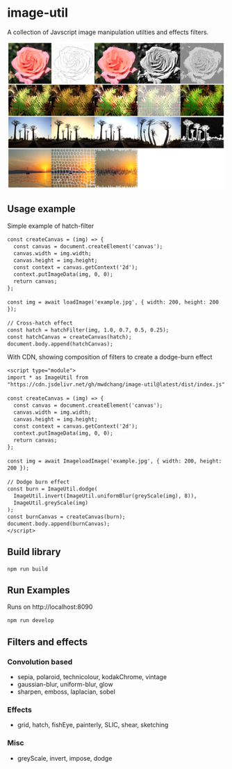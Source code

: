 # image-util
A collection of Javscript image manipulation utilties and effects filters.


![preview](preview.png)


## Usage example
Simple example of hatch-filter

```
const createCanvas = (img) => {
  const canvas = document.createElement('canvas');
  canvas.width = img.width;
  canvas.height = img.height;
  const context = canvas.getContext('2d');
  context.putImageData(img, 0, 0);
  return canvas;
};

const img = await loadImage('example.jpg', { width: 200, height: 200 });

// Cross-hatch effect
const hatch = hatchFilter(img, 1.0, 0.7, 0.5, 0.25);
const hatchCanvas = createCanvas(hatch);
document.body.append(hatchCanvas);
```

With CDN, showing composition of filters to create a dodge-burn effect

```
<script type="module">
import * as ImageUtil from "https://cdn.jsdelivr.net/gh/mwdchang/image-util@latest/dist/index.js"

const createCanvas = (img) => {
  const canvas = document.createElement('canvas');
  canvas.width = img.width;
  canvas.height = img.height;
  const context = canvas.getContext('2d');
  context.putImageData(img, 0, 0);
  return canvas;
};

const img = await ImageloadImage('example.jpg', { width: 200, height: 200 });

// Dodge burn effect
const burn = ImageUtil.dodge(
  ImageUtil.invert(ImageUtil.uniformBlur(greyScale(img), 8)),
  ImageUtil.greyScale(img)
);
const burnCanvas = createCanvas(burn);
document.body.append(burnCanvas);
</script>
```


## Build library
```
npm run build
```


## Run Examples
Runs on http://localhost:8090
```
npm run develop
```

## Filters and effects
### Convolution based
- sepia, polaroid, technicolour, kodakChrome, vintage
- gaussian-blur, uniform-blur, glow
- sharpen, emboss, laplacian, sobel

### Effects
- grid, hatch, fishEye, painterly, SLIC, shear, sketching

### Misc
- greyScale, invert, impose, dodge
